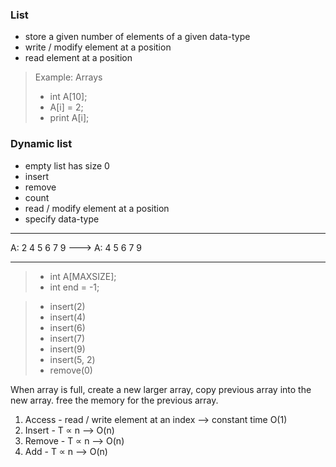 ### List

- store a given number of elements of a given data-type
- write / modify element at a position
- read element at a position

> Example: Arrays
>
> - int A[10];
> - A[i] = 2;
> - print A[i];

### Dynamic list

- empty list has size 0
- insert
- remove
- count
- read / modify element at a position
- specify data-type

---

A: 2 4 5 6 7 9 ---> A: 4 5 6 7 9

---

> - int A[MAXSIZE];
> - int end = -1;

> - insert(2)
> - insert(4)
> - insert(6)
> - insert(7)
> - insert(9)
> - insert(5, 2)
> - remove(0)

When array is full, create a new larger array, copy previous array into the new array.
free the memory for the previous array.

1. Access - read / write element at an index --> constant time O(1)
1. Insert - T ∝ n --> O(n)
1. Remove - T ∝ n --> O(n)
1. Add - T ∝ n --> O(n)
